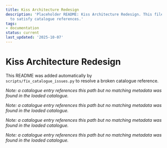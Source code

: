 ```yaml
---
title: Kiss Architecture Redesign
description: 'Placeholder README: Kiss Architecture Redesign. This file was auto-generated
  to satisfy catalogue references.'
tags:
- documentation
status: current
last_updated: '2025-10-07'
---
```


# Kiss Architecture Redesign

This README was added automatically by `scripts/fix_catalogue_issues.py` to resolve a broken catalogue reference.


*Note: a catalogue entry references this path but no matching metadata was found in the loaded catalogue.*



*Note: a catalogue entry references this path but no matching metadata was found in the loaded catalogue.*



*Note: a catalogue entry references this path but no matching metadata was found in the loaded catalogue.*



*Note: a catalogue entry references this path but no matching metadata was found in the loaded catalogue.*
